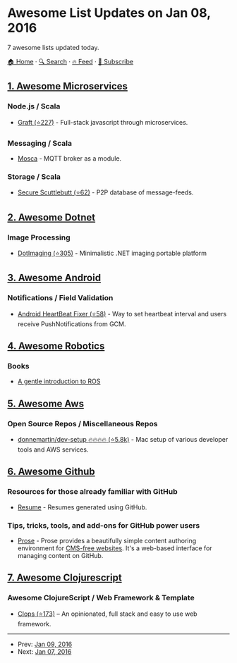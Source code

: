 # Awesome List Updates on Jan 08, 2016

7 awesome lists updated today.

[🏠 Home](/README.md) · [🔍 Search](https://test.trackawesomelist.com/search/) · [🔥 Feed](https://test.trackawesomelist.com/feed.xml) · [📮 Subscribe](https://trackawesomelist.us17.list-manage.com/subscribe?u=d2f0117aa829c83a63ec63c2f&id=36a103854c)



## [1. Awesome Microservices](/content/mfornos/awesome-microservices/README.md)

### Node.js / Scala

*   [Graft (⭐227)](https://github.com/GraftJS/graft) - Full-stack javascript through microservices.

### Messaging / Scala

*   [Mosca](http://www.mosca.io/) - MQTT broker as a module.

### Storage / Scala

*   [Secure Scuttlebutt (⭐62)](https://github.com/ssbc/docs) - P2P database of message-feeds.

## [2. Awesome Dotnet](/content/quozd/awesome-dotnet/README.md)

### Image Processing

*   [DotImaging (⭐305)](https://github.com/dajuric/dot-imaging) - Minimalistic .NET imaging portable platform

## [3. Awesome Android](/content/JStumpp/awesome-android/README.md)

### Notifications / Field Validation

*   [Android HeartBeat Fixer (⭐58)](https://github.com/joaopedronardari/AndroidHeartBeatFixer) - Way to set heartbeat interval and users receive PushNotifications from GCM.

## [4. Awesome Robotics](/content/kiloreux/awesome-robotics/README.md)

### Books

*   [A gentle introduction to ROS](https://cse.sc.edu/\~jokane/agitr/agitr-letter.pdf)

## [5. Awesome Aws](/content/donnemartin/awesome-aws/README.md)

### Open Source Repos / Miscellaneous Repos

*   [donnemartin/dev-setup :fire::fire::fire::fire: (⭐5.8k)](https://github.com/donnemartin/dev-setup) - Mac setup of various developer tools and AWS services.

## [6. Awesome Github](/content/phillipadsmith/awesome-github/README.md)

### Resources for those already familiar with GitHub

*   [Resume](http://resume.github.io/) - Resumes generated using GitHub.

### Tips, tricks, tools, and add-ons for GitHub power users

*   [Prose](http://prose.io/#about) - Prose provides a beautifully simple content authoring environment for [CMS-free websites](https://developmentseed.org/blog/2012/07/27/build-cms-free-websites/). It's a web-based interface for managing content on GitHub.

## [7. Awesome Clojurescript](/content/hantuzun/awesome-clojurescript/README.md)

### Awesome ClojureScript / Web Framework & Template

*   [Clops (⭐173)](https://github.com/sveri/closp) – An opinionated, full stack and easy to use web framework.

---

- Prev: [Jan 09, 2016](/content/2016/01/09/README.md)
- Next: [Jan 07, 2016](/content/2016/01/07/README.md)
